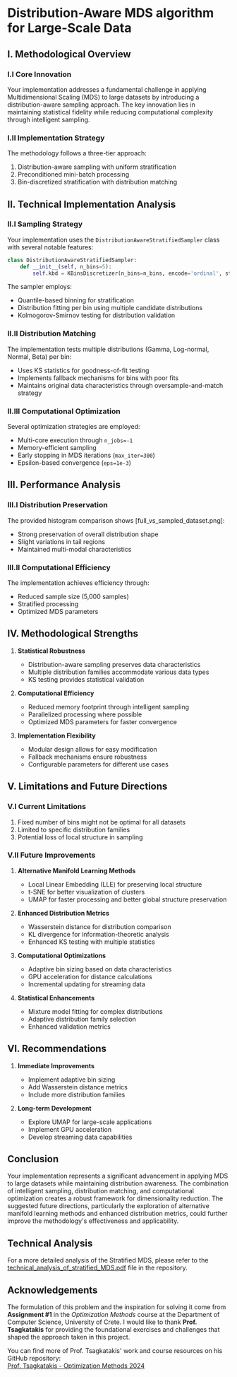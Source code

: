 # Distribution-Aware MDS algorithm for Large-Scale Data

## I. Methodological Overview

### I.I Core Innovation
Your implementation addresses a fundamental challenge in applying Multidimensional Scaling (MDS) to large datasets by introducing a distribution-aware sampling approach. The key innovation lies in maintaining statistical fidelity while reducing computational complexity through intelligent sampling.

### I.II Implementation Strategy
The methodology follows a three-tier approach:
1. Distribution-aware sampling with uniform stratification
2. Preconditioned mini-batch processing
3. Bin-discretized stratification with distribution matching

## II. Technical Implementation Analysis

### II.I Sampling Strategy
Your implementation uses the `DistributionAwareStratifiedSampler` class with several notable features:

```python
class DistributionAwareStratifiedSampler:
    def __init__(self, n_bins=5):
        self.kbd = KBinsDiscretizer(n_bins=n_bins, encode='ordinal', strategy='quantile')
```

The sampler employs:
- Quantile-based binning for stratification
- Distribution fitting per bin using multiple candidate distributions
- Kolmogorov-Smirnov testing for distribution validation

### II.II Distribution Matching
The implementation tests multiple distributions (Gamma, Log-normal, Normal, Beta) per bin:
- Uses KS statistics for goodness-of-fit testing
- Implements fallback mechanisms for bins with poor fits
- Maintains original data characteristics through oversample-and-match strategy

### II.III Computational Optimization
Several optimization strategies are employed:
- Multi-core execution through `n_jobs=-1`
- Memory-efficient sampling
- Early stopping in MDS iterations (`max_iter=300`)
- Epsilon-based convergence (`eps=1e-3`)

## III. Performance Analysis

### III.I Distribution Preservation
The provided histogram comparison shows [full_vs_sampled_dataset.png]:
- Strong preservation of overall distribution shape
- Slight variations in tail regions
- Maintained multi-modal characteristics

### III.II Computational Efficiency
The implementation achieves efficiency through:
- Reduced sample size (5,000 samples)
- Stratified processing
- Optimized MDS parameters

## IV. Methodological Strengths

1. **Statistical Robustness**
   - Distribution-aware sampling preserves data characteristics
   - Multiple distribution families accommodate various data types
   - KS testing provides statistical validation

2. **Computational Efficiency**
   - Reduced memory footprint through intelligent sampling
   - Parallelized processing where possible
   - Optimized MDS parameters for faster convergence

3. **Implementation Flexibility**
   - Modular design allows for easy modification
   - Fallback mechanisms ensure robustness
   - Configurable parameters for different use cases

## V. Limitations and Future Directions

### V.I Current Limitations
1. Fixed number of bins might not be optimal for all datasets
2. Limited to specific distribution families
3. Potential loss of local structure in sampling

### V.II Future Improvements

1. **Alternative Manifold Learning Methods**
   - Local Linear Embedding (LLE) for preserving local structure
   - t-SNE for better visualization of clusters
   - UMAP for faster processing and better global structure preservation

2. **Enhanced Distribution Metrics**
   - Wasserstein distance for distribution comparison
   - KL divergence for information-theoretic analysis
   - Enhanced KS testing with multiple statistics

3. **Computational Optimizations**
   - Adaptive bin sizing based on data characteristics
   - GPU acceleration for distance calculations
   - Incremental updating for streaming data

4. **Statistical Enhancements**
   - Mixture model fitting for complex distributions
   - Adaptive distribution family selection
   - Enhanced validation metrics

## VI. Recommendations

1. **Immediate Improvements**
   - Implement adaptive bin sizing
   - Add Wasserstein distance metrics
   - Include more distribution families

2. **Long-term Development**
   - Explore UMAP for large-scale applications
   - Implement GPU acceleration
   - Develop streaming data capabilities

## Conclusion

Your implementation represents a significant advancement in applying MDS to large datasets while maintaining distribution awareness. The combination of intelligent sampling, distribution matching, and computational optimization creates a robust framework for dimensionality reduction. The suggested future directions, particularly the exploration of alternative manifold learning methods and enhanced distribution metrics, could further improve the methodology's effectiveness and applicability.

## Technical Analysis

For a more detailed analysis of the Stratified MDS, please refer to the [technical_analysis_of_stratified_MDS.pdf](technical_analysis_of_stratified_MDS.pdf) file in the repository.

## Acknowledgements

The formulation of this problem and the inspiration for solving it come from **Assignment #1** in the *Optimization Methods* course at the Department of Computer Science, University of Crete. I would like to thank **Prof. Tsagkatakis** for providing the foundational exercises and challenges that shaped the approach taken in this project.

You can find more of Prof. Tsagkatakis' work and course resources on his GitHub repository:  
[Prof. Tsagkatakis - Optimization Methods 2024](https://github.com/gtsagkatakis/OptimizationMethods_2024)
